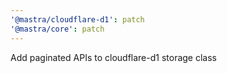 ```yaml
---
'@mastra/cloudflare-d1': patch
'@mastra/core': patch
---
```


Add paginated APIs to cloudflare-d1 storage class
